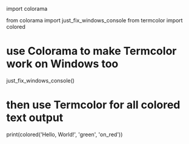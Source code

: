 import colorama

from colorama import just_fix_windows_console
from termcolor import colored

# use Colorama to make Termcolor work on Windows too
just_fix_windows_console()

# then use Termcolor for all colored text output
print(colored('Hello, World!', 'green', 'on_red'))

